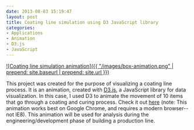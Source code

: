 ```yaml
---
date: 2013-08-03 15:19:47
layout: post
title: Coating line simulation using D3 JavaScript library
categories:
- Applications
- Animation
- D3.js
- JavaScript
---
```


[![Coating line simulation animation]({{ "/images/box-animation.png" | prepend: site.baseurl | prepend: site.url }})](http://janmilosh.com/simulation)

This project was created for the purpose of visualizing a coating line process. It is an animation, created with [D3.js](http://d3.js), a JavaScript library for data visualization. In this case, I used D3 to animate the movement of 10 items that go through a coating and curing process. Check it out [here](http://janmilosh.com/simulation) (note: This animation works best on Google Chrome, and requires a modern browser--not IE8). This animation will be used for analysis during the engineering/development phase of building a production line.
